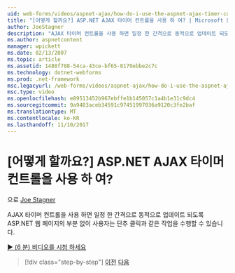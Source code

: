 ```yaml
---
uid: web-forms/videos/aspnet-ajax/how-do-i-use-the-aspnet-ajax-timer-control
title: "[어떻게 할까요?] ASP.NET AJAX 타이머 컨트롤을 사용 하 여? | Microsoft 문서"
author: JoeStagner
description: "AJAX 타이머 컨트롤을 사용 하면 일정 한 간격으로 동적으로 업데이트 되도록 ASP.NET 웹 페이지의 일부 사용자가 수행할 수 없이는 중..."
ms.author: aspnetcontent
manager: wpickett
ms.date: 02/13/2007
ms.topic: article
ms.assetid: 1488f788-54ca-43ce-bf65-8179ebbe2c7c
ms.technology: dotnet-webforms
ms.prod: .net-framework
msc.legacyurl: /web-forms/videos/aspnet-ajax/how-do-i-use-the-aspnet-ajax-timer-control
msc.type: video
ms.openlocfilehash: e89513452b967ebffe1b145057c1a4b1e31c9dc4
ms.sourcegitcommit: 9a9483aceb34591c97451997036a9120c3fe2baf
ms.translationtype: MT
ms.contentlocale: ko-KR
ms.lasthandoff: 11/10/2017
---
```

<a name="how-do-i-use-the-aspnet-ajax-timer-control"></a>[어떻게 할까요?] ASP.NET AJAX 타이머 컨트롤을 사용 하 여?
====================
으로 [Joe Stagner](https://github.com/JoeStagner)

AJAX 타이머 컨트롤을 사용 하면 일정 한 간격으로 동적으로 업데이트 되도록 ASP.NET 웹 페이지의 부분 없이 사용자는 단추 클릭과 같은 작업을 수행할 수 있습니다.

[&#9654; (6 분) 비디오를 시청 하세요](https://channel9.msdn.com/Blogs/ASP-NET-Site-Videos/how-do-i-use-the-aspnet-ajax-timer-control)

>[!div class="step-by-step"]
[이전](how-do-i-use-the-aspnet-ajax-roundedcorners-extender.md)
[다음](how-do-i-implement-the-predictive-fetch-pattern-for-ajax.md)

